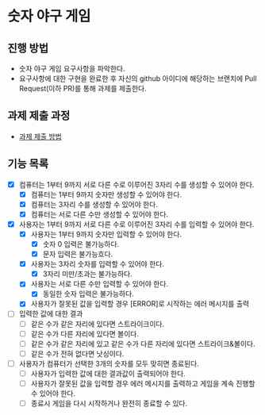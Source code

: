 # 숫자 야구 게임
## 진행 방법
* 숫자 야구 게임 요구사항을 파악한다.
* 요구사항에 대한 구현을 완료한 후 자신의 github 아이디에 해당하는 브랜치에 Pull Request(이하 PR)를 통해 과제를 제출한다.

## 과제 제출 과정
* [과제 제출 방법](https://github.com/next-step/nextstep-docs/tree/master/precourse)

## 기능 목록
* [X] 컴퓨터는 1부터 9까지 서로 다른 수로 이루어진 3자리 수를 생성할 수 있어야 한다. 
  * [X] 컴퓨터는 1부터 9까지 숫자만 생성할 수 있어야 한다. 
  * [X] 컴퓨터는 3자리 수를 생성할 수 있어야 한다.
  * [X] 컴퓨터는 서로 다른 수만 생성할 수 있어야 한다.
* [X] 사용자는 1부터 9까지 서로 다른 수로 이루어진 3자리 수를 입력할 수 있어야 한다. 
  * [X] 사용자는 1부터 9까지 숫자만 입력할 수 있어야 한다.
    * [X] 숫자 0 입력은 불가능하다.
    * [X] 문자 입력은 불가능흐다.
  * [X] 사용자는 3자리 숫자를 입력할 수 있어야 한다.
    * [X] 3자리 미만/초과는 불가능하다.
  * [X] 사용자는 서로 다른 수만 입력할 수 있어야 한다.
    * [X] 동일한 숫자 입력은 불가능하다.
  * [X] 사용자가 잘못된 값을 입력할 경우 [ERROR]로 시작하는 에러 메시지를 출력
* [ ] 입력한 값에 대한 결과 
  * [ ] 같은 수가 같은 자리에 있다면 스트라이크이다.
  * [ ] 같은 수가 다른 자리에 있다면 볼이다.
  * [ ] 같은 수가 같은 자리에 있고 같은 수가 다른 자리에 있다면 스트라이크&볼이다.
  * [ ] 같은 수가 전혀 없다면 낫싱이다.
* [ ] 사용자가 컴퓨터가 선택한 3개의 숫자를 모두 맞히면 종료된다.
  * [ ] 사용자가 입력한 값에 대한 결과값이 출력되어야 한다.
  * [ ] 사용자가 잘못된 값을 입력할 경우 에러 메시지를 출력하고 게임을 계속 진행할 수 있어야 한다.
  * [ ] 종료시 게임을 다시 시작하거나 완전히 종료할 수 있다.
